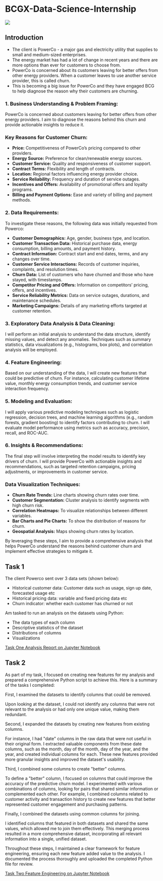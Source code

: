 # BCGX-Data-Science-Internship

![](cover,jpg)

## Introduction

- The client is PowerCo - a major gas and electricity utility that supplies to small and medium-sized enterprises.
- The energy market has had a lot of change in recent years and there are more options than ever for customers to choose from.
- PowerCo is concerned about its customers leaving for better offers from other energy providers. When a customer leaves to use another service provider, this is called churn.
- This is becoming a big issue for PowerCo and they have engaged BCG to help diagnose the reason why their customers are churning.

### 1. Business Understanding & Problem Framing:

PowerCo is concerned about customers leaving for better offers from other energy providers. I aim to diagnose the reasons behind this churn and provide actionable insights to reduce it.

### Key Reasons for Customer Churn:

- **Price:** Competitiveness of PowerCo’s pricing compared to other providers.
- **Energy Source:** Preference for clean/renewable energy sources.
- **Customer Service:** Quality and responsiveness of customer support.
- **Contract Terms:** Flexibility and length of contracts.
- **Location:** Regional factors influencing energy provider choice.
- **Service Reliability:** Frequency and duration of service outages.
- **Incentives and Offers:** Availability of promotional offers and loyalty programs.
- **Billing and Payment Options:** Ease and variety of billing and payment methods.

### 2. Data Requirements: 

To investigate these reasons, the following data was initially requested from Powerco:

- **Customer Demographics:** Age, gender, business type, and location.
- **Customer Transaction Data:** Historical purchase data, energy consumption, billing amounts, and payment history.
- **Contract Information:** Contract start and end dates, terms, and any changes over time.
- **Customer Service Interactions:** Records of customer inquiries, complaints, and resolution times.
- **Churn Data:** List of customers who have churned and those who have stayed, with timestamps.
- **Competitor Pricing and Offers:** Information on competitors’ pricing, offers, and incentives.
- **Service Reliability Metrics:** Data on service outages, durations, and maintenance schedules.
- **Marketing Campaigns:** Details of any marketing efforts targeted at customer retention.

### 3. Exploratory Data Analysis & Data Cleaning: 

I will perform an initial analysis to understand the data structure, identify missing values, and detect any anomalies. Techniques such as summary statistics, data visualizations (e.g., histograms, box plots), and correlation analysis will be employed.

### 4. Feature Engineering: 

Based on our understanding of the data, I will create new features that could be predictive of churn. For instance, calculating customer lifetime value, monthly energy consumption trends, and customer service interaction frequency.

### 5. Modeling and Evaluation: 

I will apply various predictive modeling techniques such as logistic regression, decision trees, and machine learning algorithms (e.g., random forests, gradient boosting) to identify factors contributing to churn. I will evaluate model performance using metrics such as accuracy, precision, recall, and ROC-AUC.

### 6. Insights & Recommendations: 

The final step will involve interpreting the model results to identify key drivers of churn. I will provide PowerCo with actionable insights and recommendations, such as targeted retention campaigns, pricing adjustments, or improvements in customer service.

### Data Visualization Techniques:

- **Churn Rate Trends:** Line charts showing churn rates over time.
- **Customer Segmentation:** Cluster analysis to identify segments with high churn risk.
- **Correlation Heatmaps:** To visualize relationships between different variables.
- **Bar Charts and Pie Charts:** To show the distribution of reasons for churn.
- **Geospatial Analysis:** Maps showing churn rates by location.

By leveraging these steps, I aim to provide a comprehensive analysis that helps PowerCo understand the reasons behind customer churn and implement effective strategies to mitigate it.

## Task 1

The client Powerco sent over 3 data sets (shown below):

- Historical customer data: Customer data such as usage, sign up date, forecasted usage etc
- Historical pricing data: variable and fixed pricing data etc
- Churn indicator: whether each customer has churned or not

Am tasked to run an analysis on the datasets using Python:

- The data types of each column
- Descriptive statistics of the dataset
- Distributions of columns
- Visualizations

[Task One Analysis Report on Jupyter Notebook](link)

## Task 2

As part of my task, I focused on creating new features for my analysis and prepared a comprehensive Python script to achieve this. Here is a summary of the tasks I completed:

First, I examined the datasets to identify columns that could be removed.

Upon looking at the dataset, I could not identify any columns that were not relevant to the analysis or had only one unique value, making them redundant.

Second, I expanded the datasets by creating new features from existing columns.

For instance, I had "date" columns in the raw data that were not useful in their original form. I extracted valuable components from these date columns, such as the month, day of the month, day of the year, and the year, and created individual columns for each. These new features provided more granular insights and improved the dataset's usability.

Third, I combined some columns to create "better" columns.

To define a "better" column, I focused on columns that could improve the accuracy of the predictive churn model. I experimented with various combinations of columns, looking for pairs that shared similar information or complemented each other. For example, I combined columns related to customer activity and transaction history to create new features that better represented customer engagement and purchasing patterns.

Finally, I combined the datasets using common columns for joining.

I identified columns that featured in both datasets and shared the same values, which allowed me to join them effectively. This merging process resulted in a more comprehensive dataset, incorporating all relevant information into a single, unified dataset.

Throughout these steps, I maintained a clear framework for feature engineering, ensuring each new feature added value to the analysis. I documented the process thoroughly and uploaded the completed Python file for review.

[Task Two Feature Engineering on Jupyter Notebook](link)
